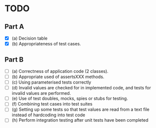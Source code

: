 # TODO
## Part A
- [X] (a) Decision table  
- [X] (b) Appropriateness of test cases.

## Part B
- [ ] (a) Correctness of application code (2 classes).  
- [ ] (b) Appropriate used of assertsXXX methods.  
- [ ] (c) Using parameterised tests correctly  
- [ ] (d) Invalid values are checked for in implemented code, and tests for invalid values are performed.  
- [ ] (e) Use of test doubles, mocks, spies or stubs for testing.  
- [ ] (f) Combining test cases into test suites  
- [ ] (g) Setting up some tests so that test values are read from a text file instead of hardcoding into test code
- [ ] (h) Perform integration testing after unit tests have been completed
